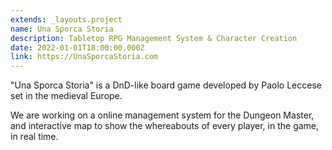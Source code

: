 ```yaml
---
extends: _layouts.project
name: Una Sporca Storia
description: Tabletop RPG Management System & Character Creation
date: 2022-01-01T18:00:00.000Z
link: https://UnaSporcaStoria.com
---
```


"Una Sporca Storia" is a DnD-like board game developed by Paolo Leccese set in the medieval Europe.

We are working on a online management system for the Dungeon Master, and interactive map to show 
the whereabouts of every player, in the game, in real time.

